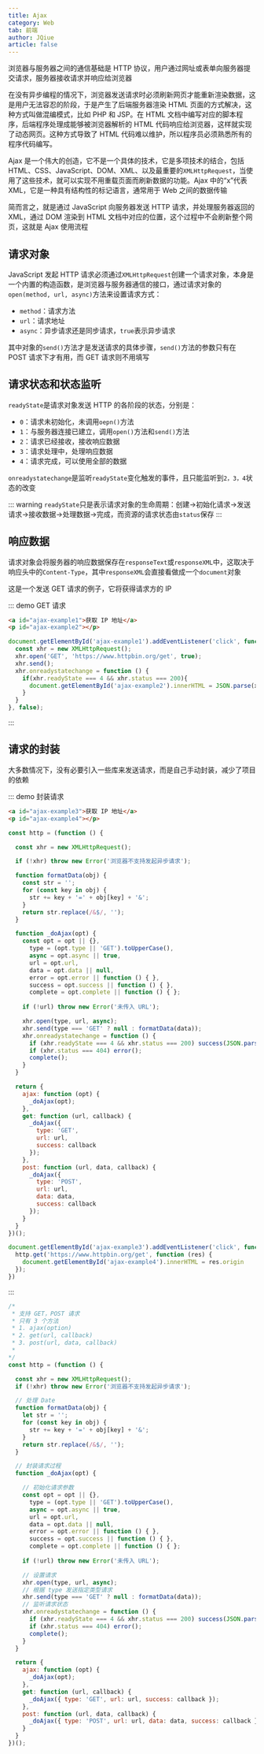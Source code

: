 ```yaml
---
title: Ajax
category: Web
tab: 前端
author: JQiue
article: false
---
```


浏览器与服务器之间的通信基础是 HTTP 协议，用户通过网址或表单向服务器提交请求，服务器接收请求并响应给浏览器

在没有异步编程的情况下，浏览器发送请求时必须刷新网页才能重新渲染数据，这是用户无法容忍的阶段，于是产生了后端服务器渲染 HTML 页面的方式解决，这种方式叫做混编模式，比如 PHP 和 JSP。在 HTML 文档中编写对应的脚本程序，后端程序处理成能够被浏览器解析的 HTML 代码响应给浏览器，这样就实现了动态网页。这种方式导致了 HTML 代码难以维护，所以程序员必须熟悉所有的程序代码编写。

Ajax 是一个伟大的创造，它不是一个具体的技术，它是多项技术的结合，包括 HTML、CSS、JavaScript、DOM、XML、以及最重要的`XMLHttpRequest`，当使用了这些技术，就可以实现不用重载页面而刷新数据的功能。Ajax 中的“x”代表 XML，它是一种具有结构性的标记语言，通常用于 Web 之间的数据传输

简而言之，就是通过 JavaScript 向服务器发送 HTTP 请求，并处理服务器返回的 XML，通过 DOM 渲染到 HTML 文档中对应的位置，这个过程中不会刷新整个网页，这就是 Ajax 使用流程

## 请求对象

JavaScript 发起 HTTP 请求必须通过`XMLHttpRequest`创建一个请求对象，本身是一个内置的构造函数，是浏览器与服务器通信的接口，通过请求对象的`open(method, url, async)`方法来设置请求方式：

+ `method`：请求方法
+ `url`：请求地址
+ `async`：异步请求还是同步请求，`true`表示异步请求

其中对象的`send()`方法才是发送请求的具体步骤，`send()`方法的参数只有在 POST 请求下才有用，而 GET 请求则不用填写

## 请求状态和状态监听

`readyState`是请求对象发送 HTTP 的各阶段的状态，分别是：

+ `0`：请求未初始化，未调用`oepn()`方法
+ `1`：与服务器连接已建立，调用`open()`方法和`send()`方法
+ `2`：请求已经接收，接收响应数据
+ `3`：请求处理中，处理响应数据
+ `4`：请求完成，可以使用全部的数据

`onreadystatechange`是监听`readyState`变化触发的事件，且只能监听到`2，3，4`状态的改变

::: warning
`readyState`只是表示请求对象的生命周期：创建->初始化请求->发送请求->接收数据->处理数据->完成，而资源的请求状态由`status`保存
:::

## 响应数据

请求对象会将服务器的响应数据保存在`responseText`或`responseXML`中，这取决于响应头中的`Content-Type`，其中`responseXML`会直接看做成一个`document`对象

这是一个发送 GET 请求的例子，它将获得请求方的 IP

::: demo GET 请求

```html
<a id="ajax-example1">获取 IP 地址</a>
<p id="ajax-example2"></p>
```

```javascript
document.getElementById('ajax-example1').addEventListener('click', function () {
  const xhr = new XMLHttpRequest();
  xhr.open('GET', 'https://www.httpbin.org/get', true);
  xhr.send();
  xhr.onreadystatechange = function () {
    if(xhr.readyState === 4 && xhr.status === 200){
      document.getElementById('ajax-example2').innerHTML = JSON.parse(xhr.responseText).origin;
    }
  }
}, false);
```

:::

## 请求的封装

大多数情况下，没有必要引入一些库来发送请求，而是自己手动封装，减少了项目的依赖

::: demo 封装请求

```html
<a id="ajax-example3">获取 IP 地址</a>
<p id="ajax-example4"></p>
```

```javascript
const http = (function () {

  const xhr = new XMLHttpRequest();

  if (!xhr) throw new Error('浏览器不支持发起异步请求');

  function formatData(obj) {
    const str = '';
    for (const key in obj) {
      str += key + '=' + obj[key] + '&';
    }
    return str.replace(/&$/, '');
  }

  function _doAjax(opt) {
    const opt = opt || {},
      type = (opt.type || 'GET').toUpperCase(),
      async = opt.async || true,
      url = opt.url,
      data = opt.data || null,
      error = opt.error || function () { },
      success = opt.success || function () { },
      complete = opt.complete || function () { };
  
    if (!url) throw new Error('未传入 URL');

    xhr.open(type, url, async);
    xhr.send(type === 'GET' ? null : formatData(data));
    xhr.onreadystatechange = function () {
      if (xhr.readyState === 4 && xhr.status === 200) success(JSON.parse(xhr.responseText));
      if (xhr.status === 404) error();
      complete();
    }
  }

  return {
    ajax: function (opt) {
      _doAjax(opt);
    },
    get: function (url, callback) {
      _doAjax({
        type: 'GET',
        url: url,
        success: callback
      });
    },
    post: function (url, data, callback) {
      _doAjax({
        type: 'POST',
        url: url,
        data: data,
        success: callback
      });
    }
  }
})();

document.getElementById('ajax-example3').addEventListener('click', function () {
  http.get('https://www.httpbin.org/get', function (res) {
    document.getElementById('ajax-example4').innerHTML = res.origin
  });
})
```

:::

```javascript
/* 
 * 支持 GET，POST 请求
 * 只有 3 个方法
 * 1. ajax(option)
 * 2. get(url, callback)
 * 3. post(url, data, callback)
 * 
*/
const http = (function () {

  const xhr = new XMLHttpRequest();
  if (!xhr) throw new Error('浏览器不支持发起异步请求');

  // 处理 Date
  function formatData(obj) {
    let str = '';
    for (const key in obj) {
      str += key + '=' + obj[key] + '&';
    }
    return str.replace(/&$/, '');
  }

  // 封装请求过程
  function _doAjax(opt) {

    // 初始化请求参数
    const opt = opt || {},
      type = (opt.type || 'GET').toUpperCase(),
      async = opt.async || true,
      url = opt.url,
      data = opt.data || null,
      error = opt.error || function () { },
      success = opt.success || function () { },
      complete = opt.complete || function () { };
  
    if (!url) throw new Error('未传入 URL');

    // 设置请求
    xhr.open(type, url, async);
    // 根据 type 发送指定类型请求
    xhr.send(type === 'GET' ? null : formatData(data));
    // 监听请求状态
    xhr.onreadystatechange = function () {
      if (xhr.readyState === 4 && xhr.status === 200) success(JSON.parse(xhr.responseText));
      if (xhr.status === 404) error();
      complete();
    }
  }

  return {
    ajax: function (opt) {
      _doAjax(opt);
    },
    get: function (url, callback) {
      _doAjax({ type: 'GET', url: url, success: callback });
    },
    post: function (url, data, callback) {
      _doAjax({ type: 'POST', url: url, data: data, success: callback });
    }
  }
})();
```
